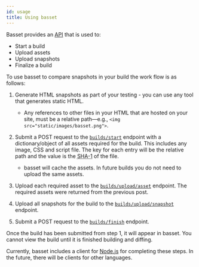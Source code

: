 ```yaml
---
id: usage
title: Using basset
---
```


Basset provides an [API](api.md) that is used to:

* Start a build
* Upload assets
* Upload snapshots
* Finalize a build

To use basset to compare snapshots in your build the work flow is as follows:

1. Generate HTML snapshots as part of your testing - you can use any tool that generates static HTML.
   * Any references to other files in your HTML that are hosted on your site, must be a relative path—e.g., `<img src="static/images/basset.png">`.

2. Submit a POST request to the [`builds/start`](api.md#builds-start) endpoint with a dictionary/object of all assets required for the build. This includes any image, CSS and script file. The key for each entry will be the relative path and the value is the <abbr title="Secure Hashing Algorithm 1">SHA-1</abbr> of the file.
   * basset will cache the assets. In future builds you do not need to upload the same assets.

3. Upload each required asset to the [`builds/upload/asset`](api#builds-upload-asset) endpoint. The required assets were returned from the previous post.

4. Upload all snapshots for the build to the [`builds/upload/snapshot`](api#builds-upload-asset) endpoint.

5. Submit a POST request to the [`builds/finish`](api#builds-finish) endpoint.

Once the build has been submitted from step 1, it will appear in basset. You cannot view the build until it is finished building and diffing.

Currently, basset includes a client for [Node.js](https://nodejs.org/) for completing these steps. In the future, there will be clients for other languages.
